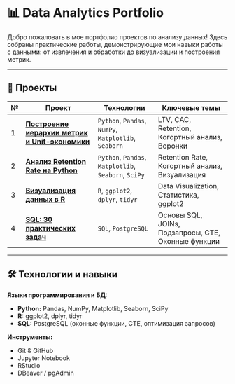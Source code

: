 # 📊 Data Analytics Portfolio

Добро пожаловать в мое портфолио проектов по анализу данных! Здесь собраны практические работы, демонстрирующие мои навыки работы с данными: от извлечения и обработки до визуализации и построения метрик.

---

## 📂 Проекты

| № | Проект | Технологии | Ключевые темы |
|---|--------|------------|---------------|
| 1 | **[Построение иерархии метрик и Unit-экономики](https://github.com/ElecSir/pet_projects/metrics)** | `Python`, `Pandas`, `NumPy`, `Matplotlib`, `Seaborn` | LTV, CAC, Retention, Когортный анализ, Воронки |
| 2 | **[Анализ Retention Rate на Python](https://github.com/your_username/your_repo/tree/main/project_retention)** | `Python`, `Pandas`, `Matplotlib`, `Seaborn`, `SciPy` | Retention Rate, Когортный анализ, Визуализация |
| 3 | **[Визуализация данных в R](https://github.com/your_username/your_repo/tree/main/project_r_visualization)** | `R`, `ggplot2`, `dplyr`, `tidyr` | Data Visualization, Статистика, ggplot2 |
| 4 | **[SQL: 30 практических задач](https://github.com/your_username/your_repo/tree/main/project_sql)** | `SQL`, `PostgreSQL` | Основы SQL, JOINs, Подзапросы, CTE, Оконные функции |

---

## 🛠 Технологии и навыки

**Языки программирования и БД:**
*   **Python:** Pandas, NumPy, Matplotlib, Seaborn, SciPy
*   **R:** ggplot2, dplyr, tidyr
*   **SQL:** PostgreSQL (оконные функции, CTE, оптимизация запросов)

**Инструменты:**
*   Git & GitHub
*   Jupyter Notebook
*   RStudio
*   DBeaver / pgAdmin

